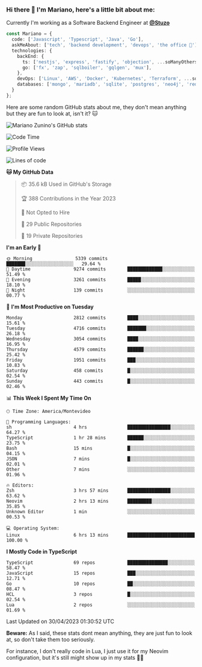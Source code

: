 ### Hi there 👋 I'm Mariano, here's a little bit about me:

Currently I'm working as a Software Backend Engineer at [**@Stuzo**](https://www.stuzo.com/)

```ts
const Mariano = {
  code: ['Javascript', 'Typescript', 'Java', 'Go'],
  askMeAbout: ['tech', 'backend development', 'devops', 'the office 💼'],
  technologies: {
    backEnd: {
      ts: ['nestjs', 'express', 'fastify', 'objection', ...soManyOthersFrameworks],
      go: ['fx', 'zap', 'sqlboiler', 'gqlgen', 'mux'],
    },
    devOps: ['Linux', 'AWS', 'Docker', 'Kubernetes', 'Terraform', ...soManyOthersTools],
    databases: ['mongo', 'mariadb', 'sqlite', 'postgres', 'neo4j', 'redis'],
  }
};
```

Here are some random GitHub stats about me, they don't mean anything but they are fun to look at, isn't it? 🐱

![Mariano Zunino's GitHub stats](https://github-readme-stats.vercel.app/api?username=marianozunino&count_private=true&show_icons=true&theme=radical)

<!--START_SECTION:waka-->
![Code Time](http://img.shields.io/badge/Code%20Time-710%20hrs%2052%20mins-blue)

![Profile Views](http://img.shields.io/badge/Profile%20Views-0-blue)

![Lines of code](https://img.shields.io/badge/From%20Hello%20World%20I%27ve%20Written-7.0%20million%20lines%20of%20code-blue)

**🐱 My GitHub Data** 

> 📦 35.6 kB Used in GitHub's Storage 
 > 
> 🏆 388 Contributions in the Year 2023
 > 
> 🚫 Not Opted to Hire
 > 
> 📜 29 Public Repositories 
 > 
> 🔑 19 Private Repositories 
 > 
**I'm an Early 🐤** 

```text
🌞 Morning                5339 commits        ███████░░░░░░░░░░░░░░░░░░   29.64 % 
🌆 Daytime                9274 commits        █████████████░░░░░░░░░░░░   51.49 % 
🌃 Evening                3261 commits        █████░░░░░░░░░░░░░░░░░░░░   18.10 % 
🌙 Night                  139 commits         ░░░░░░░░░░░░░░░░░░░░░░░░░   00.77 % 
```
📅 **I'm Most Productive on Tuesday** 

```text
Monday                   2812 commits        ████░░░░░░░░░░░░░░░░░░░░░   15.61 % 
Tuesday                  4716 commits        ███████░░░░░░░░░░░░░░░░░░   26.18 % 
Wednesday                3054 commits        ████░░░░░░░░░░░░░░░░░░░░░   16.95 % 
Thursday                 4579 commits        ██████░░░░░░░░░░░░░░░░░░░   25.42 % 
Friday                   1951 commits        ███░░░░░░░░░░░░░░░░░░░░░░   10.83 % 
Saturday                 458 commits         █░░░░░░░░░░░░░░░░░░░░░░░░   02.54 % 
Sunday                   443 commits         █░░░░░░░░░░░░░░░░░░░░░░░░   02.46 % 
```


📊 **This Week I Spent My Time On** 

```text
🕑︎ Time Zone: America/Montevideo

💬 Programming Languages: 
sh                       4 hrs               ████████████████░░░░░░░░░   64.27 % 
TypeScript               1 hr 28 mins        ██████░░░░░░░░░░░░░░░░░░░   23.75 % 
Bash                     15 mins             █░░░░░░░░░░░░░░░░░░░░░░░░   04.15 % 
JSON                     7 mins              █░░░░░░░░░░░░░░░░░░░░░░░░   02.01 % 
Other                    7 mins              ░░░░░░░░░░░░░░░░░░░░░░░░░   01.96 % 

🔥 Editors: 
Zsh                      3 hrs 57 mins       ████████████████░░░░░░░░░   63.62 % 
Neovim                   2 hrs 13 mins       █████████░░░░░░░░░░░░░░░░   35.85 % 
Unknown Editor           1 min               ░░░░░░░░░░░░░░░░░░░░░░░░░   00.53 % 

💻 Operating System: 
Linux                    6 hrs 13 mins       █████████████████████████   100.00 % 
```

**I Mostly Code in TypeScript** 

```text
TypeScript               69 repos            ███████████████░░░░░░░░░░   58.47 % 
JavaScript               15 repos            ███░░░░░░░░░░░░░░░░░░░░░░   12.71 % 
Go                       10 repos            ██░░░░░░░░░░░░░░░░░░░░░░░   08.47 % 
HCL                      3 repos             █░░░░░░░░░░░░░░░░░░░░░░░░   02.54 % 
Lua                      2 repos             ░░░░░░░░░░░░░░░░░░░░░░░░░   01.69 % 
```




 Last Updated on 30/04/2023 01:30:52 UTC
<!--END_SECTION:waka-->

**Beware:** As I said, these stats dont mean anything, they are just fun to look at, so don't take them too seriously.

For instance, I don't really code in Lua, I just use it for my Neovim configuration, but it's still might show up in my stats 🤷‍♂️
